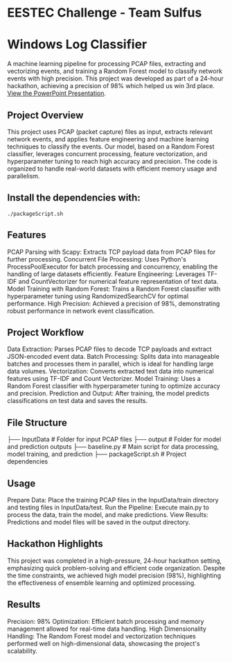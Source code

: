 # EESTEC Challenge - Team Sulfus

# Windows Log Classifier
A machine learning pipeline for processing PCAP files, extracting and vectorizing events, and training a Random Forest model to classify network events with high precision. This project was developed as part of a 24-hour hackathon, achieving a precision of 98% which helped us win 3rd place. [View the PowerPoint Presentation](https://www.canva.com/design/DAGVWQg2nyc/S7or-5Hfy90PsidPC--Z0w/edit?utm_content=DAGVWQg2nyc&utm_campaign=designshare&utm_medium=link2&utm_source=sharebutton).

## Project Overview
This project uses PCAP (packet capture) files as input, extracts relevant network events, and applies feature engineering and machine learning techniques to classify the events. Our model, based on a Random Forest classifier, leverages concurrent processing, feature vectorization, and hyperparameter tuning to reach high accuracy and precision. The code is organized to handle real-world datasets with efficient memory usage and parallelism.

## Install the dependencies with:

``./packageScript.sh``

## Features

PCAP Parsing with Scapy: Extracts TCP payload data from PCAP files for further processing.
Concurrent File Processing: Uses Python's ProcessPoolExecutor for batch processing and concurrency, enabling the handling of large datasets efficiently.
Feature Engineering: Leverages TF-IDF and CountVectorizer for numerical feature representation of text data.
Model Training with Random Forest: Trains a Random Forest classifier with hyperparameter tuning using RandomizedSearchCV for optimal performance.
High Precision: Achieved a precision of 98%, demonstrating robust performance in network event classification.

## Project Workflow
Data Extraction: Parses PCAP files to decode TCP payloads and extract JSON-encoded event data.
Batch Processing: Splits data into manageable batches and processes them in parallel, which is ideal for handling large data volumes.
Vectorization: Converts extracted text data into numerical features using TF-IDF and Count Vectorizer.
Model Training: Uses a Random Forest classifier with hyperparameter tuning to optimize accuracy and precision.
Prediction and Output: After training, the model predicts classifications on test data and saves the results.

## File Structure

├── InputData            # Folder for input PCAP files
├── output               # Folder for model and prediction outputs
├── baseline.py          # Main script for data processing, model training, and prediction
├── packageScript.sh     # Project dependencies

## Usage

Prepare Data: Place the training PCAP files in the InputData/train directory and testing files in InputData/test.
Run the Pipeline: Execute main.py to process the data, train the model, and make predictions.
View Results: Predictions and model files will be saved in the output directory.

## Hackathon Highlights

This project was completed in a high-pressure, 24-hour hackathon setting, emphasizing quick problem-solving and efficient code organization. Despite the time constraints, we achieved high model precision (98%), highlighting the effectiveness of ensemble learning and optimized processing.

## Results

Precision: 98%
Optimization: Efficient batch processing and memory management allowed for real-time data handling.
High Dimensionality Handling: The Random Forest model and vectorization techniques performed well on high-dimensional data, showcasing the project's scalability.
